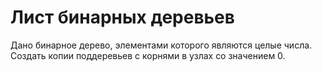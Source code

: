 # Лист бинарных деревьев  
Дано бинарное дерево, элементами которого являются целые числа.  
Создать копии поддеревьев с корнями в узлах со значением 0.
